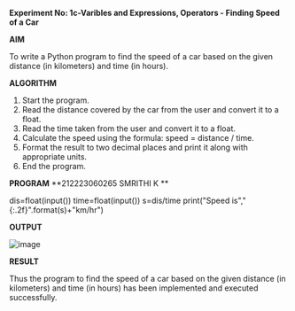 **Experiment No: 1c-Varibles and Expressions, Operators -  Finding Speed of a Car**

**AIM**

To write a Python program to find the speed of a car based on the given distance (in kilometers) and time (in hours).

**ALGORITHM**

1. Start the program.
2. Read the distance covered by the car from the user and convert it to a float.
3. Read the time taken from the user and convert it to a float.
4. Calculate the speed using the formula: speed = distance / time.
5. Format the result to two decimal places and print it along with appropriate units.
6. End the program.

**PROGRAM**
**212223060265
SMRITHI K
**

dis=float(input())
time=float(input())
s=dis/time
print("Speed is","{:.2f}".format(s)+"km/hr")


**OUTPUT**

![image](https://github.com/user-attachments/assets/02d744d1-e9bb-458a-bced-bd80b710a7a1)



**RESULT**

Thus the program to find the speed of a car based on the given distance (in kilometers) and time (in hours) has been implemented and executed successfully.
